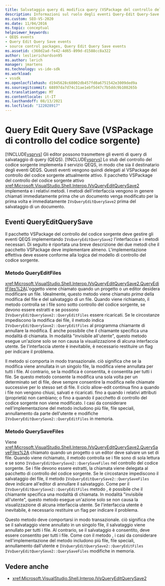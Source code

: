 ```yaml
---
title: Salvataggio query di modifica query (VSPackage del controllo del codice sorgente) | Microsoft Docs
description: Informazioni sul ruolo degli eventi Query-Edit Query-Save e su come vengono gestiti dal pacchetto VSPackage del controllo del codice sorgente.
ms.custom: SEO-VS-2020
ms.date: 11/04/2016
ms.topic: conceptual
helpviewer_keywords:
- QEQS events
- Query Edit Query Save events
- source control packages, Query Edit Query Save events
ms.assetid: c360d2ad-fe42-4d65-899d-d1588cc8a322
author: leslierichardson95
ms.author: lerich
manager: jmartens
ms.technology: vs-ide-sdk
ms.workload:
- vssdk
ms.openlocfilehash: d1945628c68002db457fd0a6751542e3009ded9a
ms.sourcegitcommit: 68897da7d74c31ae1ebf5d47c7b5ddc9b108265b
ms.translationtype: MT
ms.contentlocale: it-IT
ms.lasthandoff: 08/13/2021
ms.locfileid: "122028917"
---
```

# <a name="query-edit-query-save-source-control-vspackage"></a>Query Edit Query Save (VSPackage di controllo del codice sorgente)
[!INCLUDE[vsprvs](../../code-quality/includes/vsprvs_md.md)] Gli editor possono trasmettere gli eventi di query di salvataggio di query (QEQS). [!INCLUDE[vsprvs](../../code-quality/includes/vsprvs_md.md)] Lo stub del controllo del codice sorgente implementa il servizio QEQS, in modo che sia il destinatario degli eventi QEQS. Questi eventi vengono quindi delegati al VSPackage del controllo del codice sorgente attualmente attivo. Il pacchetto VSPackage del controllo del codice sorgente attivo <xref:Microsoft.VisualStudio.Shell.Interop.IVsQueryEditQuerySave2> implementa e i relativi metodi. I metodi dell'interfaccia vengono in genere chiamati immediatamente prima che un documento venga modificato per la prima volta e immediatamente `IVsQueryEditQuerySave2` prima del salvataggio di un documento.

## <a name="queryeditquerysave-events"></a>Eventi QueryEditQuerySave
 Il pacchetto VSPackage del controllo del codice sorgente deve gestire gli eventi QEQS implementando `IVsQueryEditQuerySave2` l'interfaccia e i metodi necessari. Di seguito è riportata una breve descrizione dei due metodi che il pacchetto VSPackage deve implementare almeno. L'implementazione effettiva deve essere conforme alla logica del modello di controllo del codice sorgente.

### <a name="queryeditfiles-method"></a>Metodo QueryEditFiles
 <xref:Microsoft.VisualStudio.Shell.Interop.IVsQueryEditQuerySave2.QueryEditFiles%2A>L'oggetto viene chiamato quando un progetto o un editor desidera modificare un file. Idealmente, questo metodo viene chiamato *prima* della modifica del file e del salvataggio di un file. Quando viene richiamato, il metodo controlla se i file sono sotto controllo del codice sorgente, se devono essere estratti e se possono `IVsQueryEditQuerySave2::QueryEditFiles` essere ricaricati. Se le circostanze impediscono la modifica dei file, il metodo indica `IVsQueryEditQuerySave2::QueryEditFiles` al programma chiamante di annullare la modifica. È anche possibile che il chiamante specifica una modalità di chiamata. In modalità "invisibile all'utente", questo metodo esegue un'azione solo se non causa la visualizzazione di alcuna interfaccia utente. Se l'interfaccia utente è inevitabile, è necessario restituire un flag per indicare il problema.

 Il metodo si comporta in modo transazionale. ciò significa che se la modifica viene annullata in un singolo file, la modifica viene annullata per tutti i file. Al contrario, se la modifica è consentita, è consentita per tutti i file. Se questo metodo consente la modifica una sola volta per un determinato set di file, deve sempre consentire la modifica nelle chiamate successive per lo stesso set di file. Il ciclo allow-edit continua fino a quando i file non vengono chiusi, salvati e ricaricati. fino a quando i relativi attributi (proprietà) non cambiano; o fino a quando il pacchetto di controllo del codice sorgente non viene modificato. I casi da considerare nell'implementazione del metodo includono più file, file speciali, annullamento da parte dell'utente e modifiche `IVsQueryEditQuerySave2::QueryEditFiles` in memoria.

### <a name="querysavefiles-method"></a>Metodo QuerySaveFiles
 Viene <xref:Microsoft.VisualStudio.Shell.Interop.IVsQueryEditQuerySave2.QuerySaveFiles%2A> chiamato quando un progetto o un editor deve salvare un set di file. Quando viene richiamato, il metodo controlla se i file sono di sola lettura e se sono `IVsQueryEditQuerySave2::QuerySaveFiles` nel controllo del codice sorgente. Se i file devono essere estratti, la chiamata viene delegata al pacchetto di controllo del codice sorgente. Se le circostanze impediscono il salvataggio dei file, il metodo `IVsQueryEditQuerySave2::QuerySaveFiles` deve indicare all'editor di annullare il salvataggio. Come per il `IVsQueryEditQuerySave2::QueryEditFiles` metodo , è possibile che il chiamante specifica una modalità di chiamata. In modalità "invisibile all'utente", questo metodo esegue un'azione solo se non causa la visualizzazione di alcuna interfaccia utente. Se l'interfaccia utente è inevitabile, è necessario restituire un flag per indicare il problema.

 Questo metodo deve comportarsi in modo transazionale. ciò significa che se il salvataggio viene annullato in un singolo file, il salvataggio viene annullato per tutti i file. Al contrario, se il salvataggio è consentito, deve essere consentito per tutti i file. Come con il metodo , i casi da considerare nell'implementazione del metodo includono più file, file speciali, annullamento dall'utente e `IVsQueryEditQuerySave2::QueryEditFiles` `IVsQueryEditQuerySave2::QuerySaveFiles` modifiche in memoria.

## <a name="see-also"></a>Vedere anche
- <xref:Microsoft.VisualStudio.Shell.Interop.IVsQueryEditQuerySave2>
